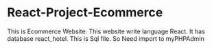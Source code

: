 # React-Project-Ecommerce
This is Ecommerce Website. This website write language React.
It has database react_hotel. This is Sql file. So Need import to myPHPAdmin
